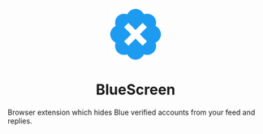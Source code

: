 <p align="center"><img width="100" alt="BlueScreen Logo" src="./src/images/logo/blueClear.png"></p>

<h1 align="center"> BlueScreen </h1>

Browser extension which hides Blue verified accounts from your feed and replies.
